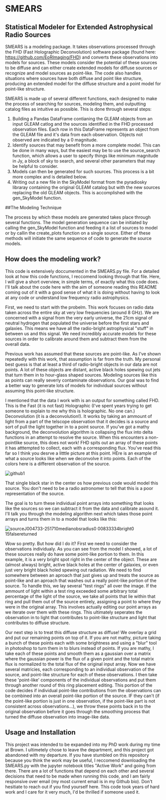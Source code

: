 # SMEARS
## Statistical Modeler for Extended Astrophysical Radio Sources

SMEARS is a modeling package. It takes observations processed through the FHD (Fast Holographic Deconvolution) software package (found here: https://github.com/EoRImaging/FHD) and converts these observations into models for sources. These models consider the potential of these sources to be diffuse and can either create extended models for diffuse sources or recognize and model sources as point-like. The code also handles situations where sources have both diffuse and point like structure, producing an extended model for the diffuse structure and a point model for point-like structure.

SMEARS is made up of several different functions, each designed to make the process of searching for sources, modeling them, and outputting catalog files as intuitive as possible. This is done through several steps:

1. Building a Pandas DataFrame contianing the GLEAM objects from an input GLEAM catlog and the sources identified in the FHD processed observation files. Each row in this DataFrame represents an object from the GLEAM file and it's data from each observation. Objects not observed are indicated by a 0 magnitude.
2. Identify sources that may benefit from a more complete model. This can be done in many ways, but the easiest may be to use the source_search function, which allows a user to specify things like minimum magnitude in Jy, a block of sky to search, and several other parameters that may be helpful to consider.
3. Models can then be generated for such sources. This process is a bit more complex and is detailed below.
4. Writing out a new file in the SkyModel format from the pyradiosky  libraray containing the original GLEAM catalog but with the new sources replacing the old GLEAM objects. This is accomplished with the gen_SkyModel function.

##The Modeling Technique

The process  by which these models are generated takes place through several functions. The model generation sequence can be initiated by calling the gen_SkyModel function and feeding it a list of sources to model or by callin the create_plots function on a single source. Either of these methods will initiate the same sequence of code to generate the source models.

## How does the modeling work?

This code is extensively doccumented in the SMEARS.py file. For a detailed look at how this code functions, I reccomend looking through that file. Here, I will give a short overview, in simple terms, of exactly what this code does. I'll talk about the code here with the aim of someone reading this README coming out of it with a good sense of what it is doing without having to look at any code or understand low frequency radio astrophysics. 

First, we need to start with the probelm. This work focuses on radio data taken across the entire sky at very low frequencies (around 8 GHz). We are concerned with a signal from the very early universe, the 21cm signal of neutral hydrogen that populated the universe before the first stars and galaxies. This means we have all the radio-bright astrophysical "stuff" in between us and this signal. We need incredibly accurate models for these sources in order to calibrate around them and subtract them from the overall data. 

Previous work has assumed that these sources are point-like. As I've shown repeatedly with this work, that assumption is far from the truth. My personal best guess is that at least a third of radio-bright objects in our data are not points. A lot of these objects are distant, active black holes spewing out jets that turn them in to hour-glass shaped sources. Modeling sources like this as points can really severly contaminate observations. Our goal was to find  a better way to generate lots of models for individual sources without assuming this point-like structure.

I mentioned that the data I work with is an output for something called FHD. This is the Fast (it is not fast) Holographic (I've spent years trying to get someone to explain to me why this is holographic. No one can.) Deconvolution (it is a deconvolution!). It works by taking an ammount of light from a part of the telscope observation that it decides is a source and sort of pull the light together in to a point source. If you've got a mathy background, the deconvolution algorithm is collapsing the flux into delta functions in an attempt to resolve the source. When this encounters a non-pointlike source, this does not work! FHD spits out an array of these points it has atttempted to collect, each with a corresponding flux. You've read this far so I think you desrve a litttle picture at this point. HEre is an example of what a source looks like when we deconvolve it into points. Each of the colors here is a different observation of the source.

![github1](https://user-images.githubusercontent.com/47015033/234695090-f1e8fb5c-3cf9-44a7-a07a-3d1f97d51345.png) 

That single black star in the center os how previous code would model this source. You don't need to be a radio astronomer to tell that this is a poor representation of the source. 

The goal is to turn these individual point arrays into something that looks like the sources so we can subtract it from the data and calibrate asound it. I'll talk you through the modeling algorithm next which takes those point arrays and turns them in to a model that looks like this:

![sourceJ004733-251710medianobsradius0 00833334bright0 15falsereturned](https://user-images.githubusercontent.com/47015033/234695634-81f0d1b3-47ab-4f28-b741-24e07ebc3e1d.png)

Wow so pretty. But how did I do it? First we need to consider the observations individualy. As you can see from the model I showed, a lot of these sources really do have some point-like portion to them. In this example, it is a very bright spot right in the center of the object. These are (almost always) bright, active black holes at the center of galaxies, or even just very bright black holed spewing out radiation. We need to find somewhere between an aproach that just gives up and treats the source as point-like and an aproach that washes out a really point-like portion of the source. To handle this, we lay several "test rings" all over the image. If the ammount of light within a test ring exceeded some arbitrary total percentage of the light of the source, we take all points that lie within that ring and pull them out of the source entirely, assigning a point to where they were in the original array. This involves actually editing our point arrays as we iterate over them with these rings. This ultimately seperates the observation in to light that contributes to point-like structure and light that  contributes to diffuse structure.

Our next step is to treat this diffuse structure as diffuse! We overlay a grid and put our remaining points on top of it. If you are not mathy, picture taking a bunch of these points each with some brightness and using a "blur" tool in photoshop to turn them in to blurs instead of points. If you are mathy, I take each of these points and smooth them as a gaussian over a matrix where the gaussian power is the flux of a given point and the total matrix flux is normalized to the total flux of the original input array. Now we have several matricies, each corresponding to an individual observation of the source, and point-like structure for each of these observations. I then take these 'point-like' components of the individual observations and put them through another round of this ring placement editing.  This portion of the code decides if individual point-like contributions from the observations can be combined into an overall point-like portion of the source. IF they can't (if the point-like portion is just in one observation, if the point-like part is not consistent across observations...), we throw these points back in to the original observation before it goes through the smoothing process that turned the diffuse observation into image-like data.


## Usage and Installation

This project was intended to be expanded into my PhD work during my time at Brown. I ultimetely chose to leave the department, and this project got abandoned with my departure. If you have stumbled on this repository because you think the work may be useful, I reccomend downloading the SMEARS.py with the jupyter notebook titles "Active Work" and going from there. There are a lot of functions that depend on each other and several decisions that need to be made when running this code, and I am fairly responsive over email (my most current email is in my Github bio). Don't hesitiate to reach out if you find yourself here. This code took years of hard work and I care for it very much, I'd be thrilled if someone used it.


